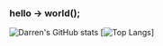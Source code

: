 ### hello -> world();
![Darren's GitHub stats](https://github-readme-stats.vercel.app/api?username=DarrenOfficial&count_private=true&theme=onedark)
[![Top Langs](https://github-readme-stats.vercel.app/api/top-langs/?username=DarrenOfficial&layout=compact)]

